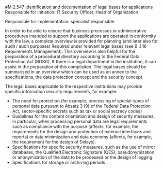 #M 2.547 Identification and documentation of legal bases for applications
Responsible for initiation: IT Security Officer, Head of Organization

Responsible for implementation: specialist responsible

In order to be able to ensure that business processes or administrative procedures intended to support the applications are operated in conformity with the law, a complete overview is provided for planning (and later also for audit / audit purposes) Required under relevant legal bases (see B .1.16 Requirements Management). This overview is also helpful for the preparation of a procedural directory according to the Federal Data Protection Act (BDSG). If there is a legal department in the institution, it can assist in the preparation of this compilation. The legal bases should be summarized in an overview which can be used as an annex to the specifications, the data protection concept and the security concept.

The legal bases applicable to the respective institutions may provide specific information security requirements, for example:

* The need for protection (for example, processing of special types of personal data pursuant to Absatz 3 (9) of the Federal Data Protection Act, sector-specific secrets such as tax or social secrecy codes)
* Guidelines for the content orientation and design of security measures. In particular, when processing personal data are legal requirements such as compliance with the purpose (affects, for example, the requirements for the design and protection of external interfaces and reports) or data minimization and data economy (affects, for example, the requirement for the design of Delays).
* Specifications for specific security measures, such as the use of mirror databases, the Qualified Electronic Signature (QES), pseudonymization or anonymization of the data to be processed or the design of logging
* Specifications for storage or archiving periods




